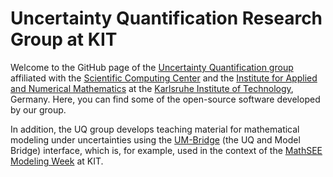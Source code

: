 # Uncertainty Quantification Research Group at KIT

Welcome to the GitHub page of the [Uncertainty Quantification group](https://www.scc.kit.edu/en/research/uq.php) affiliated with the [Scientific Computing Center](https://www.scc.kit.edu/en) and the [Institute for Applied and Numerical Mathematics](https://www.math.kit.edu/ianm/en) at the [Karlsruhe Institute of Technology](https://www.kit.edu/english/), Germany. 
Here, you can find some of the open-source software developed by our group.

In addition, the UQ group develops teaching material for mathematical modeling under uncertainties using the [UM-Bridge](https://um-bridge-benchmarks.readthedocs.io/en/docs/index.html) (the UQ and Model Bridge) interface, which is, for example, used in the context of the [MathSEE Modeling Week](https://www.mathsee.kit.edu/1341.php) at KIT.
